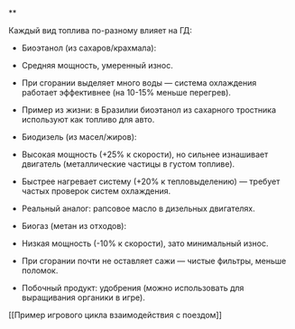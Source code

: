**

Каждый вид топлива по-разному влияет на ГД:

- Биоэтанол (из сахаров/крахмала):
    

- Средняя мощность, умеренный износ.
    
- При сгорании выделяет много воды — система охлаждения работает эффективнее (на 10-15% меньше перегрев).
    
- Пример из жизни: в Бразилии биоэтанол из сахарного тростника используют как топливо для авто.
    

- Биодизель (из масел/жиров):
    

- Высокая мощность (+25% к скорости), но сильнее изнашивает двигатель (металлические частицы в густом топливе).
    
- Быстрее нагревает систему (+20% к тепловыделению) — требует частых проверок систем охлаждения.
    
- Реальный аналог: рапсовое масло в дизельных двигателях.
    

- Биогаз (метан из отходов):
    

- Низкая мощность (-10% к скорости), зато минимальный износ.
    
- При сгорании почти не оставляет сажи — чистые фильтры, меньше поломок.
    
- Побочный продукт: удобрения (можно использовать для выращивания органики в игре).
    



[[Пример игрового цикла взаимодействия с поездом]]